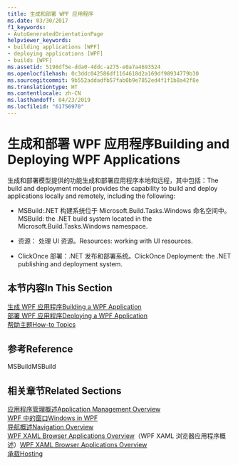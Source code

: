 ```yaml
---
title: 生成和部署 WPF 应用程序
ms.date: 03/30/2017
f1_keywords:
- AutoGeneratedOrientationPage
helpviewer_keywords:
- building applications [WPF]
- deploying applications [WPF]
- builds [WPF]
ms.assetid: 5198df5e-dda0-4ddc-a275-e0a7a4693524
ms.openlocfilehash: 0c3ddc042586df1164618d2a169df98934779b30
ms.sourcegitcommit: 9b552addadfb57fab0b9e7852ed4f1f1b8a42f8e
ms.translationtype: HT
ms.contentlocale: zh-CN
ms.lasthandoff: 04/23/2019
ms.locfileid: "61756970"
---
```

# <a name="building-and-deploying-wpf-applications"></a><span data-ttu-id="6be10-102">生成和部署 WPF 应用程序</span><span class="sxs-lookup"><span data-stu-id="6be10-102">Building and Deploying WPF Applications</span></span>
<span data-ttu-id="6be10-103">生成和部署模型提供的功能生成和部署应用程序本地和远程，其中包括：</span><span class="sxs-lookup"><span data-stu-id="6be10-103">The build and deployment model provides the capability to build and deploy applications locally and remotely, including the following:</span></span>  
  
- <span data-ttu-id="6be10-104">MSBuild:.NET 构建系统位于 Microsoft.Build.Tasks.Windows 命名空间中。</span><span class="sxs-lookup"><span data-stu-id="6be10-104">MSBuild: the .NET build system located in the Microsoft.Build.Tasks.Windows namespace.</span></span>  
  
- <span data-ttu-id="6be10-105">资源： 处理 UI 资源。</span><span class="sxs-lookup"><span data-stu-id="6be10-105">Resources: working with UI resources.</span></span>  
  
- <span data-ttu-id="6be10-106">ClickOnce 部署：.NET 发布和部署系统。</span><span class="sxs-lookup"><span data-stu-id="6be10-106">ClickOnce Deployment: the .NET publishing and deployment system.</span></span>  
  
## <a name="in-this-section"></a><span data-ttu-id="6be10-107">本节内容</span><span class="sxs-lookup"><span data-stu-id="6be10-107">In This Section</span></span>  
 [<span data-ttu-id="6be10-108">生成 WPF 应用程序</span><span class="sxs-lookup"><span data-stu-id="6be10-108">Building a WPF Application</span></span>](building-a-wpf-application-wpf.md)  
 [<span data-ttu-id="6be10-109">部署 WPF 应用程序</span><span class="sxs-lookup"><span data-stu-id="6be10-109">Deploying a WPF Application</span></span>](deploying-a-wpf-application-wpf.md)  
 [<span data-ttu-id="6be10-110">帮助主题</span><span class="sxs-lookup"><span data-stu-id="6be10-110">How-to Topics</span></span>](build-and-deploy-how-to-topics.md)  
  
## <a name="reference"></a><span data-ttu-id="6be10-111">参考</span><span class="sxs-lookup"><span data-stu-id="6be10-111">Reference</span></span>  
 <span data-ttu-id="6be10-112">MSBuild</span><span class="sxs-lookup"><span data-stu-id="6be10-112">MSBuild</span></span>  
  
## <a name="related-sections"></a><span data-ttu-id="6be10-113">相关章节</span><span class="sxs-lookup"><span data-stu-id="6be10-113">Related Sections</span></span>  
 [<span data-ttu-id="6be10-114">应用程序管理概述</span><span class="sxs-lookup"><span data-stu-id="6be10-114">Application Management Overview</span></span>](application-management-overview.md)  
  [<span data-ttu-id="6be10-115">WPF 中的窗口</span><span class="sxs-lookup"><span data-stu-id="6be10-115">Windows in WPF</span></span>](windows-in-wpf-applications.md)  
  [<span data-ttu-id="6be10-116">导航概述</span><span class="sxs-lookup"><span data-stu-id="6be10-116">Navigation Overview</span></span>](navigation-overview.md)  
  <span data-ttu-id="6be10-117">[WPF XAML Browser Applications Overview](wpf-xaml-browser-applications-overview.md)（WPF XAML 浏览器应用程序概述）</span><span class="sxs-lookup"><span data-stu-id="6be10-117">[WPF XAML Browser Applications Overview](wpf-xaml-browser-applications-overview.md)</span></span>  
  [<span data-ttu-id="6be10-118">承载</span><span class="sxs-lookup"><span data-stu-id="6be10-118">Hosting</span></span>](hosting-wpf-applications.md)
